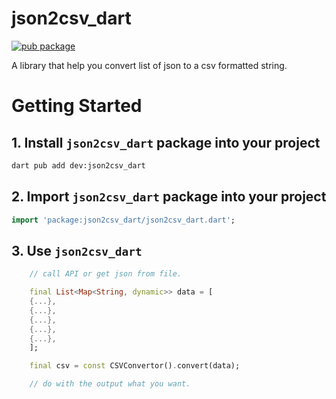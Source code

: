 # json2csv_dart

[![pub package](https://img.shields.io/pub/v/json2csv_dart.svg)](https://pub.dev/packages/json2csv_dart)

A library that help you convert list of json to a csv formatted string.

# Getting Started

## 1. Install `json2csv_dart` package into your project

```sh
dart pub add dev:json2csv_dart
```

## 2. Import `json2csv_dart` package into your project

```dart
import 'package:json2csv_dart/json2csv_dart.dart';
```

## 3. Use `json2csv_dart`

```dart
    // call API or get json from file.

    final List<Map<String, dynamic>> data = [
    {...},
    {...},
    {...},
    {...},
    {...},
    ];

    final csv = const CSVConvertor().convert(data);

    // do with the output what you want.
```
